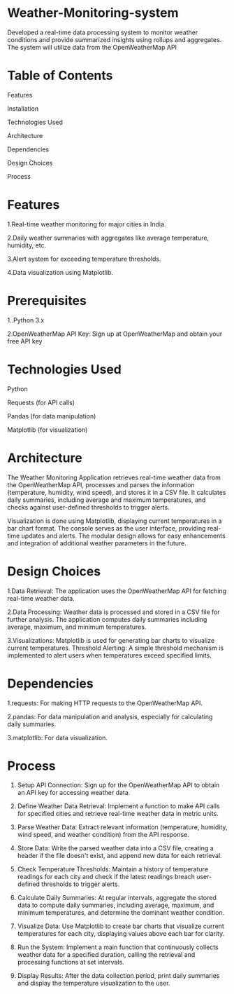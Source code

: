 # Weather-Monitoring-system

Developed a real-time data processing system to monitor weather conditions and provide  summarized insights using rollups and aggregates. The system will utilize data from the  OpenWeatherMap API

# Table of Contents

Features

Installation

Technologies Used

Architecture

Dependencies

Design Choices

Process

# Features

1.Real-time weather monitoring for major cities in India.

2.Daily weather summaries with aggregates like average temperature, humidity, etc.

3.Alert system for exceeding temperature thresholds.

4.Data visualization using Matplotlib.


# Prerequisites

1..Python 3.x

2.OpenWeatherMap API Key: Sign up at OpenWeatherMap and obtain your free API key

# Technologies Used

Python

Requests (for API calls)

Pandas (for data manipulation)

Matplotlib (for visualization)

# Architecture

The Weather Monitoring Application retrieves real-time weather data from the OpenWeatherMap API, processes and parses the information (temperature, humidity, wind speed), and stores it in a CSV file. It calculates daily summaries, including average and maximum temperatures, and checks against user-defined thresholds to trigger alerts. 

Visualization is done using Matplotlib, displaying current temperatures in a bar chart format. The console serves as the user interface, providing real-time updates and alerts. The modular design allows for easy enhancements and integration of additional weather parameters in the future.

# Design Choices

1.Data Retrieval: The application uses the OpenWeatherMap API for fetching real-time weather data.

2.Data Processing: Weather data is processed and stored in a CSV file for further analysis. The application computes daily summaries including average, maximum, and minimum temperatures.

3.Visualizations: Matplotlib is used for generating bar charts to visualize current temperatures.
Threshold Alerting: A simple threshold mechanism is implemented to alert users when temperatures exceed specified limits.

# Dependencies

1.requests: For making HTTP requests to the OpenWeatherMap API.

2.pandas: For data manipulation and analysis, especially for calculating daily summaries.

3.matplotlib: For data visualization.

# Process

1. Setup API Connection: Sign up for the OpenWeatherMap API to obtain an API key for accessing weather data.

2. Define Weather Data Retrieval: Implement a function to make API calls for specified cities and retrieve real-time weather data in metric units.

3. Parse Weather Data: Extract relevant information (temperature, humidity, wind speed, and weather condition) from the API response.

4. Store Data: Write the parsed weather data into a CSV file, creating a header if the file doesn't exist, and append new data for each retrieval.

5. Check Temperature Thresholds: Maintain a history of temperature readings for each city and check if the latest readings breach user-defined thresholds to trigger alerts.

6. Calculate Daily Summaries: At regular intervals, aggregate the stored data to compute daily summaries, including average, maximum, and minimum temperatures, and determine the dominant weather condition.

7. Visualize Data: Use Matplotlib to create bar charts that visualize current temperatures for each city, displaying values above each bar for clarity.

8. Run the System: Implement a main function that continuously collects weather data for a specified duration, calling the retrieval and processing functions at set intervals.

9. Display Results: After the data collection period, print daily summaries and display the temperature visualization to the user.




